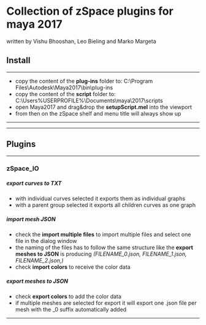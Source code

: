 # Collection of zSpace plugins for maya 2017 
written by Vishu Bhooshan, Leo Bieling and Marko Margeta

## Install
---
* copy the content of the __plug-ins__ folder to: C:\Program Files\Autodesk\Maya2017\bin\plug-ins
* copy the content of the __script__ folder to: C:\Users\%USERPROFILE%\Documents\maya\2017\scripts
* open Maya2017 and drag&drop the __setupScript.mel__ into the viewport
* from then on the zSpace shelf and menu title will always show up
---
---
## Plugins
---

### zSpace_IO
##### export curves to TXT
* with individual curves selected it exports them as individual graphs
* with a parent group selected it exports all children curves as one graph

##### import mesh JSON
* check the __import multiple files__ to import multiple files and select one file in the dialog window
* the naming of the files has to follow the same structure like the __export meshes to JSON__ is producing _(FILENAME_0.json, FILENAME_1.json, FILENAME_2.json,)_
* check __import colors__ to receive the color data

##### export meshes to JSON
* check __export colors__ to add the color data
* if multiple meshes are selected for export it will export one .json file per mesh with the _0 suffix automatically added
---